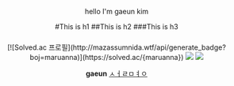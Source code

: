 <div align = "center">

hello I'm gaeun kim 

#This is h1
##This is h2
###This is h3
###


<p>
[![Solved.ac
프로필](http://mazassumnida.wtf/api/generate_badge?boj=maruanna)](https://solved.ac/{maruanna})

<img src="https://img.shields.io/badge/React-61DAFB?style=flat&logo=React&logoColor=white"/>
  
<img src="https://img.shields.io/badge/Javascript-#ECD53F?style=flat&logo=JavaScript&logoColor=white"/>

**gaeun**
[ㅅㅓㄹㅁㅕㅇ](ㄹㅣㅇㅋㅡ)
  
</div>
